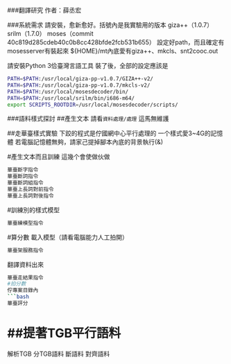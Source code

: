 ###翻譯研究
作者：薛丞宏

###系統需求
請安裝，愈新愈好。括號內是我實驗用的版本
giza++（1.0.7）
srilm（1.7.0）
moses（commit 40c819d285cdeb40c0b8cc428bfde2fcb531b655）
設定好path，而且確定有mosesserver有裝起來
${HOME}/mt內底愛有giza++、mkcls、snt2cooc.out

請安裝Python 3佮臺灣言語工具
裝了後，全部的設定應該是
```bash
PATH=$PATH:/usr/local/giza-pp-v1.0.7/GIZA++-v2/
PATH=$PATH:/usr/local/giza-pp-v1.0.7/mkcls-v2/
PATH=$PATH:/usr/local/mosesdecoder/bin/
PATH=$PATH:/usr/local/srilm/bin/i686-m64/
export SCRIPTS_ROOTDIR=/usr/local/mosesdecoder/scripts/
```

###語料樣式探討
##產生文本
請看`資料處理/處理`
這馬無維護

##走華臺樣式實驗
下跤的程式是佇國網中心平行處理的
一个樣式愛3~4G的記憶體
若電腦記憶體無夠，請家己提掉腳本內底的背景執行(&)

#產生文本而且訓練
這幾个會使做伙做
```bash
華臺斷字指令
華臺斷詞指令
華臺斷詞組指令
華臺上長詞對前指令       
華臺上長詞對後指令    
```
#訓練別的樣式模型
```bash
華臺練模型指令
```
#算分數
載入模型（請看電腦能力人工拍開）
```bash
華臺架服務指令
```
翻譯資料出來
```bash
華臺走結果指令
#拍分數
佇專案目錄內
```bash
華臺評分
```

##提著TGB平行語料
====================
解析TGB
分TGB語料
斷語料
對齊語料